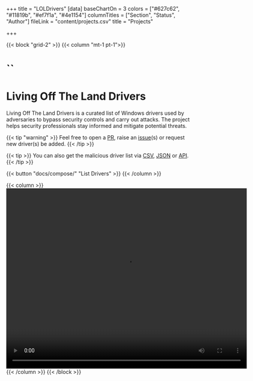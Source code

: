+++
title = "LOLDrivers"
[data]
baseChartOn = 3
colors = ["#627c62", "#11819b", "#ef7f1a", "#4e1154"]
columnTitles = ["Section", "Status", "Author"]
fileLink = "content/projects.csv"
title = "Projects"

+++

{{< block "grid-2" >}}
{{< column "mt-1 pt-1">}}

# `` 
# Living Off The Land Drivers 
Living Off The Land Drivers is a curated list of Windows drivers used by adversaries to bypass security controls and carry out attacks. The project helps security professionals stay informed and mitigate potential threats.

{{< tip "warning" >}}
Feel free to open a [PR](https://github.com/magicsword-io/LOLDrivers/pulls), raise an [issue](https://github.com/magicsword-io/LOLDrivers/issues/new/choose "Open a Github Issue")(s) or request new driver(s) be added. 
{{< /tip >}}

{{< tip >}}
You can also get the malicious driver list via [CSV](), [JSON]() or [API]().
{{< /tip >}}

{{< button "docs/compose/" "List Drivers" >}}
{{< /column >}}

{{< column >}}
<video width="640" height="480" controls autoplay loop>
  <source src="images/chickens.mp4" type="video/mp4">
  Your browser does not support the video tag.
</video>
{{< /column >}}
{{< /block >}}
